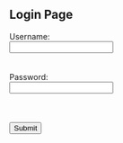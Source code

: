 <html>
<body>

<link rel="stylesheet" href="../../../assets/css/loginpage.css">




<h2>Login Page</h2>


<div class="loginContainer">
  <form>
    <label for="username">Username:</label><br>
    <input type="text" id="username" name="username"><br>
    <br>
    <br>
    <label for="password" id="PassTitle" >Password:</label><br>
    <input type="text" id="password" name="password"><br>
    <br>
    <br>
    <br>
    <input type="submit" value="Submit">
  </form>
</div>


</body>
</html>
